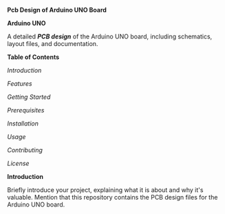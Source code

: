 **Pcb Design of Arduino UNO Board**

**Arduino UNO**

A detailed ***PCB design*** of the Arduino UNO board, including schematics, layout files, and documentation.

**Table of Contents**


*Introduction*

*Features*

*Getting Started*

*Prerequisites*

*Installation*

*Usage*

*Contributing*

*License*


**Introduction**

Briefly introduce your project, explaining what it is about and why it's valuable. Mention that this repository contains the PCB design files for the Arduino UNO board.
